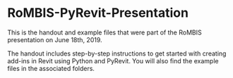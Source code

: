 # RoMBIS-PyRevit-Presentation
This is the handout and example files that were part of the RoMBIS presentation on June 18th, 2019.

The handout includes step-by-step instructions to get started with creating add-ins in Revit using Python and PyRevit. You will also find the example files in the associated folders. 

